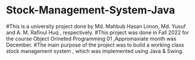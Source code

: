 # Stock-Management-System-Java


#This is a university project done by Md. Mahbub Hasan Limon, Md. Yusuf and A. M. Rafinul Huq , respectively.
#This project was done in Fall 2022 for the course Object Orineted Programming 01 ,Appromaxiate month was December.
#The main purpose of the project was to build a working class stock management system , which was implemented using Java & Swing.
